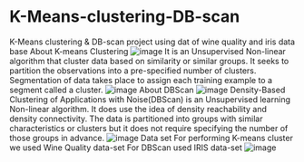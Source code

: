 # K-Means-clustering-DB-scan
K-Means clustering &amp;  DB-scan project using dat of wine quality and iris data base
About K-means Clustering ![image](https://user-images.githubusercontent.com/90887293/161680535-e9fab052-3943-4629-85e4-c242a4e6b84c.png)
It is an Unsupervised Non-linear algorithm that cluster data based on similarity or similar groups. It seeks to partition the observations into a pre-specified number of clusters. Segmentation of data takes place to assign each training example to a segment called a cluster. 
![image](https://user-images.githubusercontent.com/90887293/161680567-3c279bf7-5dbc-48d3-a09e-fc7a9e1b33f3.png)
About DBScan
![image](https://user-images.githubusercontent.com/90887293/161680870-f0768353-2b1a-4635-92fd-982b068a899c.png)
Density-Based Clustering of Applications with Noise(DBScan) is an Unsupervised learning Non-linear algorithm. It does use the idea of density reachability and density connectivity. The data is partitioned into groups with similar characteristics or clusters but it does not require specifying the number of those groups in advance.
![image](https://user-images.githubusercontent.com/90887293/161680891-b17288ee-82fb-4e9f-b57a-e82991ef7491.png)
Data set
For performing K-means cluster we used Wine Quality data-set
For DBScan used IRIS data-set
![image](https://user-images.githubusercontent.com/90887293/161680949-16391f20-b8ff-4dad-9663-d42ca113d670.png)


